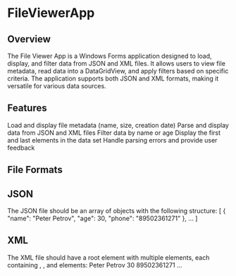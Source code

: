 # FileViewerApp

## Overview
The File Viewer App is a Windows Forms application designed to load, display, and filter data from JSON and XML files. It allows users to view file metadata, read data into a DataGridView, and apply filters based on specific criteria. The application supports both JSON and XML formats, making it versatile for various data sources.

## Features
  Load and display file metadata (name, size, creation date)
  Parse and display data from JSON and XML files
  Filter data by name or age
  Display the first and last elements in the data set
  Handle parsing errors and provide user feedback

## File Formats
## JSON
The JSON file should be an array of objects with the following structure:
    [
      {
        "name": "Peter Petrov",
        "age": 30,
        "phone": "89502361271"
      },
      ...
    ]

## XML
The XML file should have a root element <People> with multiple <Person> elements, each containing <Name>, <Age>, and <Phone> elements:
    <People>
      <Person>
        <Name>Peter Petrov</Name>
        <Age>30</Age>
        <Phone>89502361271</Phone>
      </Person>
      ...
    </People>
